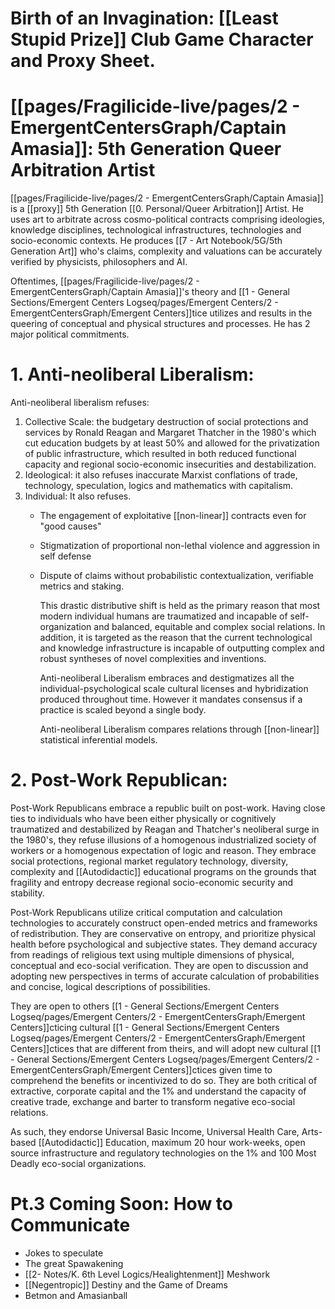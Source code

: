 # Birth of an Invagination: [[Least Stupid Prize]] Club Game Character and Proxy Sheet.
# [[pages/Fragilicide-live/pages/2 - EmergentCentersGraph/Captain Amasia]]: 5th Generation Queer Arbitration Artist
[[pages/Fragilicide-live/pages/2 - EmergentCentersGraph/Captain Amasia]] is a [[proxy]] 5th Generation [[0. Personal/Queer Arbitration]] Artist. He uses art to arbitrate across cosmo-political contracts comprising ideologies, knowledge disciplines, technological infrastructures, technologies and socio-economic contexts. He produces [[7 - Art Notebook/5G/5th Generation Art]] who's claims, complexity and valuations can be accurately verified by physicists, philosophers and AI.

Oftentimes, [[pages/Fragilicide-live/pages/2 - EmergentCentersGraph/Captain Amasia]]'s theory and [[1 - General Sections/Emergent Centers Logseq/pages/Emergent Centers/2 - EmergentCentersGraph/Emergent Centers]]tice utilizes and results in the queering of conceptual and physical structures and processes. He has 2 major political commitments.
# 1. Anti-neoliberal Liberalism:
Anti-neoliberal liberalism refuses:
1. Collective Scale: the budgetary destruction of social protections and services by Ronald Reagan and Margaret Thatcher in the 1980's which cut education budgets by at least 50% and allowed for the privatization of public infrastructure, which resulted in both reduced functional capacity and regional socio-economic insecurities and destabilization. 
2. Ideological: it also refuses inaccurate Marxist conflations of trade, technology, speculation, logics and mathematics with capitalism. 
3. Individual: It also refuses.
	- The engagement of exploitative [[non-linear]] contracts even for "good causes"
	- Stigmatization of proportional non-lethal violence and aggression in self defense
	- Dispute of claims without probabilistic contextualization, verifiable metrics and staking.
	  
	  
	  This drastic distributive shift is held as the primary reason that most modern individual humans are traumatized and incapable of self-organization and balanced, equitable and complex social relations. In addition, it is targeted as the reason that the current technological and knowledge infrastructure is incapable of outputting complex and robust syntheses of novel complexities and inventions.
	  
	  Anti-neoliberal Liberalism embraces and destigmatizes all the individual-psychological scale cultural licenses and hybridization produced throughout time. However it mandates consensus if a practice is scaled beyond a single body.
	  
	  Anti-neoliberal Liberalism compares relations through [[non-linear]] statistical inferential models.
# 2. Post-Work Republican:
Post-Work Republicans embrace a republic built on post-work. Having close ties to individuals who have been either physically or cognitively traumatized and destabilized by Reagan and Thatcher's neoliberal surge in the 1980's, they refuse illusions of a homogenous industrialized society of workers or a homogenous expectation of logic and reason. They embrace social protections, regional market regulatory technology, diversity, complexity and [[Autodidactic]] educational programs on the grounds that fragility and entropy decrease regional socio-economic security and stability.

Post-Work Republicans utilize critical computation and calculation technologies to accurately construct open-ended metrics and frameworks of redistribution. They are conservative on entropy, and prioritize physical health before psychological and subjective states. They demand accuracy from readings of religious text using multiple dimensions of physical, conceptual and eco-social verification. They are open to discussion and adopting new perspectives in terms of accurate calculation of probabilities and concise, logical descriptions of possibilities.

They are open to others [[1 - General Sections/Emergent Centers Logseq/pages/Emergent Centers/2 - EmergentCentersGraph/Emergent Centers]]cticing cultural [[1 - General Sections/Emergent Centers Logseq/pages/Emergent Centers/2 - EmergentCentersGraph/Emergent Centers]]ctices that are different from theirs, and will adopt new cultural [[1 - General Sections/Emergent Centers Logseq/pages/Emergent Centers/2 - EmergentCentersGraph/Emergent Centers]]ctices given time to comprehend the benefits or incentivized to do so. They are both critical of extractive, corporate capital and the 1% and understand the capacity of creative trade, exchange and barter to transform negative eco-social relations.

As such, they endorse Universal Basic Income, Universal Health Care, Arts-based [[Autodidactic]] Education, maximum 20 hour work-weeks, open source infrastructure and regulatory technologies on the 1% and 100 Most Deadly eco-social organizations.
# Pt.3 Coming Soon: How to Communicate
- Jokes to speculate
- The great Spawakening
- [[2- Notes/K. 6th Level Logics/Healightenment]] Meshwork
- [[Negentropic]] Destiny and the Game of Dreams
- Betmon and Amasianball